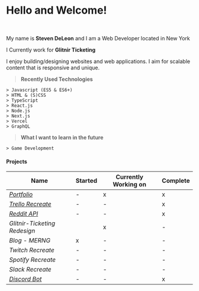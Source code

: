 Hello and Welcome!
===================
<br>
<p>
My name is <strong>Steven DeLeon</strong> and I am a Web Developer located in New York 
</p>

<p>
I Currently work for <strong>Glitnir Ticketing</strong>
</p>
<p>
I enjoy building/designing websites and web applications. I aim for scalable content that is responsive and unique.<br>
</p>

> **Recently Used Technologies**
> 
```
> Javascript (ES5 & ES6+)
> HTML & (S)CSS
> TypeScript
> React.js
> Node.js
> Next.js
> Vercel
> GraphQL
```

> **What I want to learn in the future**
```
> Game Development
```
#### Projects

|Name   |   Started|  Currently Working on |  Complete|
|---|---|---|---|
|<em><a href="https://stevendeleon.com">Portfolio</a></em> | -| x| x|
|<em><a href="https://stevendeleon.github.io/trello-clone/" target="_blank">Trello Recreate</a></em> | -| -| x |
|<em><a href="https://reddit-api-theta.vercel.app/" target="_blank">Reddit API</a></em> | -|   -|   x|
|<em>Glitnir-Ticketing Redesign</em> | |   x|   -|
|<em>Blog - MERNG</em> | x|   -|   -|
|<em>Twitch Recreate</em> |   -|   -|   -|
|<em>Spotify Recreate</em> |   -|   -|   -|
|<em>Slack Recreate</em> |   -|   -|   -|
|<em><a href="https://github.com/Stevendeleon/Jamaican-magic-eightball">Discord Bot</a></em> |   -|   -|   x|




<!--
**Stevendeleon/Stevendeleon** is a ✨ _special_ ✨ repository because its `README.md` (this file) appears on your GitHub profile.

Here are some ideas to get you started:

- 🔭 I’m currently working on ...
- 🌱 I’m currently learning ...
- 👯 I’m looking to collaborate on ...
- 🤔 I’m looking for help with ...
- 💬 Ask me about ...
- 📫 How to reach me: ...
- 😄 Pronouns: ...
- ⚡ Fun fact: ...



-->

